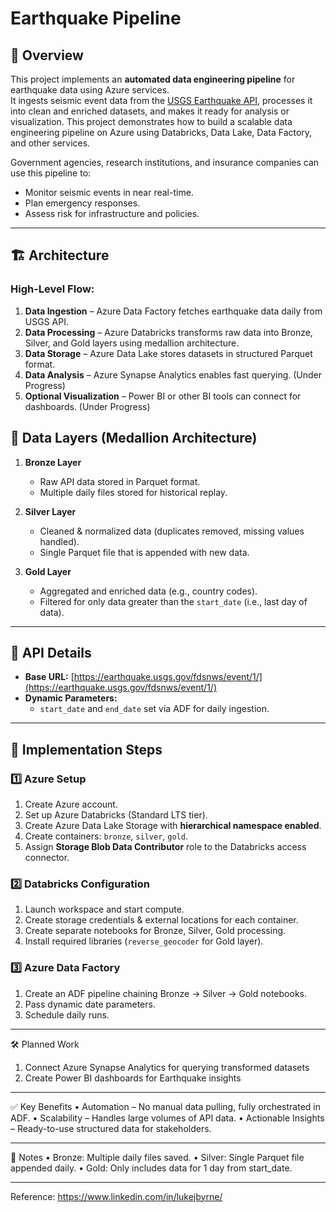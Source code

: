 # Earthquake Pipeline

## 📌 Overview
This project implements an **automated data engineering pipeline** for earthquake data using Azure services.  
It ingests seismic event data from the [USGS Earthquake API](https://earthquake.usgs.gov/fdsnws/event/1/), processes it into clean and enriched datasets, and makes it ready for analysis or visualization. This project demonstrates how to build a scalable data engineering pipeline on Azure using Databricks, Data Lake, Data Factory, and other services.

Government agencies, research institutions, and insurance companies can use this pipeline to:
- Monitor seismic events in near real-time.
- Plan emergency responses.
- Assess risk for infrastructure and policies.

---

## 🏗 Architecture

### High-Level Flow:
1. **Data Ingestion** – Azure Data Factory fetches earthquake data daily from USGS API.  
2. **Data Processing** – Azure Databricks transforms raw data into Bronze, Silver, and Gold layers using medallion architecture.  
3. **Data Storage** – Azure Data Lake stores datasets in structured Parquet format.  
4. **Data Analysis** – Azure Synapse Analytics enables fast querying.  (Under Progress)
5. **Optional Visualization** – Power BI or other BI tools can connect for dashboards. (Under Progress)  


## 📂 Data Layers (Medallion Architecture)

1. **Bronze Layer**  
   - Raw API data stored in Parquet format.  
   - Multiple daily files stored for historical replay.  

2. **Silver Layer**  
   - Cleaned & normalized data (duplicates removed, missing values handled).  
   - Single Parquet file that is appended with new data.  

3. **Gold Layer**  
   - Aggregated and enriched data (e.g., country codes).  
   - Filtered for only data greater than the `start_date` (i.e., last day of data).

---

## 🔗 API Details
- **Base URL:** [https://earthquake.usgs.gov/fdsnws/event/1/](https://earthquake.usgs.gov/fdsnws/event/1/)  
- **Dynamic Parameters:**  
  - `start_date` and `end_date` set via ADF for daily ingestion.

---

## 🚀 Implementation Steps

### 1️⃣ Azure Setup
1. Create Azure account.
2. Set up Azure Databricks (Standard LTS tier).
3. Create Azure Data Lake Storage with **hierarchical namespace enabled**.
4. Create containers: `bronze`, `silver`, `gold`.
5. Assign **Storage Blob Data Contributor** role to the Databricks access connector.

### 2️⃣ Databricks Configuration
1. Launch workspace and start compute.
2. Create storage credentials & external locations for each container.
3. Create separate notebooks for Bronze, Silver, Gold processing.
4. Install required libraries (`reverse_geocoder` for Gold layer).

### 3️⃣ Azure Data Factory
1. Create an ADF pipeline chaining Bronze → Silver → Gold notebooks.
2. Pass dynamic date parameters.
3. Schedule daily runs.

________________________________________
🛠 Planned Work
1. Connect Azure Synapse Analytics for querying transformed datasets
2. Create Power BI dashboards for Earthquake insights
________________________________________
✅ Key Benefits
•	Automation – No manual data pulling, fully orchestrated in ADF.
•	Scalability – Handles large volumes of API data.
•	Actionable Insights – Ready-to-use structured data for stakeholders.
________________________________________
📌 Notes
•	Bronze: Multiple daily files saved.
•	Silver: Single Parquet file appended daily.
•	Gold: Only includes data for 1 day from start_date.
________________________________________
Reference:
https://www.linkedin.com/in/lukejbyrne/ 
